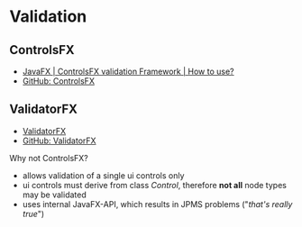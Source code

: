 # Validation

## ControlsFX

- [JavaFX | ControlsFX validation Framework | How to use?](https://www.youtube.com/watch?v=T-gjV-MPREg)
- [GitHub: ControlsFX](https://github.com/controlsfx/controlsfx)

## ValidatorFX

- [ValidatorFX](https://www.youtube.com/watch?v=dSYsuPuYaZ8)
- [GitHub: ValidatorFX](https://github.com/effad/ValidatorFX)

Why not ControlsFX?

- allows validation of a single ui controls only
- ui controls must derive from class _Control_, therefore **not all** node types may be validated
- uses internal JavaFX-API, which results in JPMS problems ("_that's really true_")
